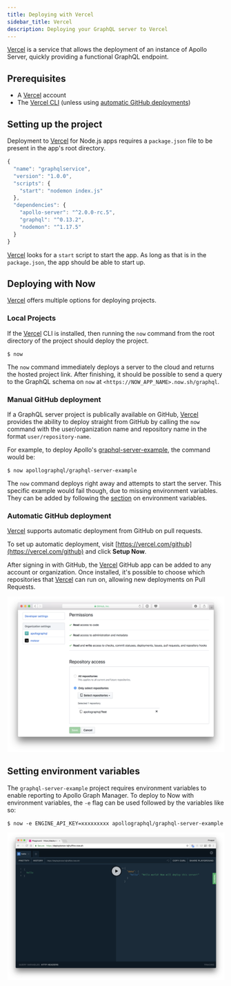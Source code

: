 ```yaml
---
title: Deploying with Vercel
sidebar_title: Vercel
description: Deploying your GraphQL server to Vercel
---
```


[Vercel](https://vercel.com/) is a service that allows the deployment of an instance of Apollo Server, quickly providing a functional GraphQL endpoint.

## Prerequisites

- A [Vercel](https://vercel.com) account
- The [Vercel CLI](https://vercel.com/download#now-cli) (unless using [automatic GitHub deployments](#automatic-github-deployment))

## Setting up the project

Deployment to [Vercel](https://vercel.com) for Node.js apps requires a `package.json` file to be present in the app's root directory.

```js
{
  "name": "graphqlservice",
  "version": "1.0.0",
  "scripts": {
    "start": "nodemon index.js"
  },
  "dependencies": {
    "apollo-server": "^2.0.0-rc.5",
    "graphql": "^0.13.2",
    "nodemon": "^1.17.5"
  }
}
```

[Vercel](https://vercel.com) looks for a `start` script to start the app. As long as that is in the `package.json`, the app should be able to start up.

## Deploying with Now

[Vercel](https://vercel.com) offers multiple options for deploying projects.

### Local Projects

If the [Vercel](https://vercel.com) CLI is installed, then running the `now` command from the root directory of the project should deploy the project.

```shell
$ now
```

The `now` command immediately deploys a server to the cloud and returns the hosted project link. After finishing, it should be possible to send a query to the GraphQL schema on `now` at `<https://NOW_APP_NAME>.now.sh/graphql`.

### Manual GitHub deployment

If a GraphQL server project is publically available on GitHub, [Vercel](https://vercel.com) provides the ability to deploy straight from GitHub by calling the `now` command with the user/organization name and repository name in the format `user/repository-name`.

For example, to deploy Apollo's [graphql-server-example](https://github.com/apollographql/graphql-server-example), the command would be:

```shell
$ now apollographql/graphql-server-example
```

The `now` command deploys right away and attempts to start the server. This specific example would fail though, due to missing environment variables. They can be added by following the [section](#setting-environment-variables) on environment variables.

### Automatic GitHub deployment

[Vercel](https://vercel.com) supports automatic deployment from GitHub on pull requests.

To set up automatic deployment, visit [https://vercel.com/github](https://vercel.com/github) and click **Setup Now**.

After signing in with GitHub, the [Vercel](https://vercel.com) GitHub app can be added to any account or organization. Once installed, it's possible to choose which repositories that [Vercel](https://vercel.com) can run on, allowing new deployments on Pull Requests.

![now permissions setup](../images/deployment/vercel/now-github-permissions.png)

## Setting environment variables

The `graphql-server-example` project requires environment variables to enable reporting to Apollo Graph Manager. To deploy to Now with environment variables, the `-e` flag can be used followed by the variables like so:

```shell
$ now -e ENGINE_API_KEY=xxxxxxxxx apollographql/graphql-server-example
```

![Deployed GraphQL Server](../images/deployment/vercel/vercel-apollo-server.png)
